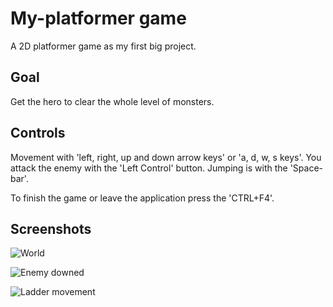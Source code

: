 # My-platformer game
A 2D platformer game as my first big project.

## Goal

Get the hero to clear the whole level of monsters.

## Controls

Movement with 'left, right, up and down arrow keys' or 'a, d, w, s keys'.
You attack the enemy with the 'Left Control' button.
Jumping is with the 'Space-bar'.

To finish the game or leave the application press the 'CTRL+F4'.

## Screenshots

![World](https://raw.githubusercontent.com/itsLuk4/falseking2Demo.github.io/master/screenshots/Hero1.png)

![Enemy downed](https://raw.githubusercontent.com/itsLuk4/falseking2Demo.github.io/master/screenshots/Hero2.png)

![Ladder movement](https://raw.githubusercontent.com/itsLuk4/falseking2Demo.github.io/master/screenshots/Hero3.png)
